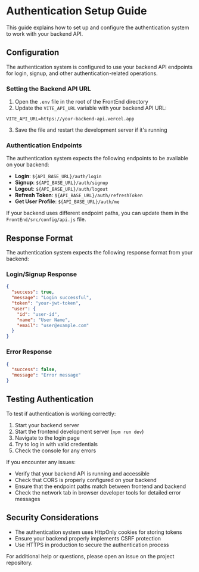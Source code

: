 # Authentication Setup Guide

This guide explains how to set up and configure the authentication system to work with your backend API.

## Configuration

The authentication system is configured to use your backend API endpoints for login, signup, and other authentication-related operations.

### Setting the Backend API URL

1. Open the `.env` file in the root of the FrontEnd directory
2. Update the `VITE_API_URL` variable with your backend API URL:

```
VITE_API_URL=https://your-backend-api.vercel.app
```

3. Save the file and restart the development server if it's running

### Authentication Endpoints

The authentication system expects the following endpoints to be available on your backend:

- **Login**: `${API_BASE_URL}/auth/login`
- **Signup**: `${API_BASE_URL}/auth/signup`
- **Logout**: `${API_BASE_URL}/auth/logout`
- **Refresh Token**: `${API_BASE_URL}/auth/refreshToken`
- **Get User Profile**: `${API_BASE_URL}/auth/me`

If your backend uses different endpoint paths, you can update them in the `FrontEnd/src/config/api.js` file.

## Response Format

The authentication system expects the following response format from your backend:

### Login/Signup Response

```json
{
  "success": true,
  "message": "Login successful",
  "token": "your-jwt-token",
  "user": {
    "id": "user-id",
    "name": "User Name",
    "email": "user@example.com"
  }
}
```

### Error Response

```json
{
  "success": false,
  "message": "Error message"
}
```

## Testing Authentication

To test if authentication is working correctly:

1. Start your backend server
2. Start the frontend development server (`npm run dev`)
3. Navigate to the login page
4. Try to log in with valid credentials
5. Check the console for any errors

If you encounter any issues:
- Verify that your backend API is running and accessible
- Check that CORS is properly configured on your backend
- Ensure that the endpoint paths match between frontend and backend
- Check the network tab in browser developer tools for detailed error messages

## Security Considerations

- The authentication system uses HttpOnly cookies for storing tokens
- Ensure your backend properly implements CSRF protection
- Use HTTPS in production to secure the authentication process

For additional help or questions, please open an issue on the project repository. 